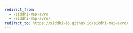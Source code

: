 ```yaml
---
redirect_from:
  - /siddhi-map-avro
  - /siddhi-map-avro/
redirect_to: https://siddhi-io.github.io/siddhi-map-avro/
---
```

